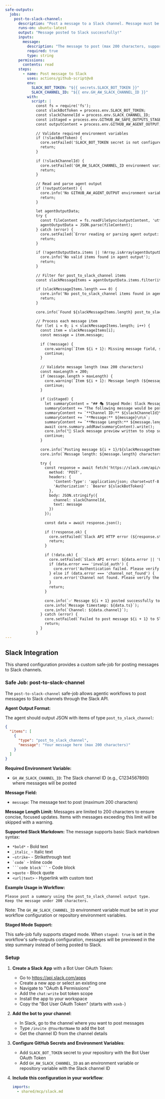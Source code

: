 ```yaml
---
safe-outputs:
  jobs:
    post-to-slack-channel:
      description: "Post a message to a Slack channel. Message must be 200 characters or less. Supports basic Slack markdown: *bold*, _italic_, ~strike~, `code`, ```code block```, >quote, and links <url|text>. Requires GH_AW_SLACK_CHANNEL_ID environment variable to be set."
      runs-on: ubuntu-latest
      output: "Message posted to Slack successfully!"
      inputs:
        message:
          description: "The message to post (max 200 characters, supports Slack markdown)"
          required: true
          type: string
      permissions:
        contents: read
      steps:
        - name: Post message to Slack
          uses: actions/github-script@v8
          env:
            SLACK_BOT_TOKEN: "${{ secrets.SLACK_BOT_TOKEN }}"
            SLACK_CHANNEL_ID: "${{ env.GH_AW_SLACK_CHANNEL_ID }}"
          with:
            script: |
              const fs = require('fs');
              const slackBotToken = process.env.SLACK_BOT_TOKEN;
              const slackChannelId = process.env.SLACK_CHANNEL_ID;
              const isStaged = process.env.GITHUB_AW_SAFE_OUTPUTS_STAGED === 'true';
              const outputContent = process.env.GITHUB_AW_AGENT_OUTPUT;
              
              // Validate required environment variables
              if (!slackBotToken) {
                core.setFailed('SLACK_BOT_TOKEN secret is not configured. Please add it to your repository secrets.');
                return;
              }
              
              if (!slackChannelId) {
                core.setFailed('GH_AW_SLACK_CHANNEL_ID environment variable is required');
                return;
              }
              
              // Read and parse agent output
              if (!outputContent) {
                core.info('No GITHUB_AW_AGENT_OUTPUT environment variable found');
                return;
              }
              
              let agentOutputData;
              try {
                const fileContent = fs.readFileSync(outputContent, 'utf8');
                agentOutputData = JSON.parse(fileContent);
              } catch (error) {
                core.setFailed(`Error reading or parsing agent output: ${error instanceof Error ? error.message : String(error)}`);
                return;
              }
              
              if (!agentOutputData.items || !Array.isArray(agentOutputData.items)) {
                core.info('No valid items found in agent output');
                return;
              }
              
              // Filter for post_to_slack_channel items
              const slackMessageItems = agentOutputData.items.filter(item => item.type === 'post_to_slack_channel');
              
              if (slackMessageItems.length === 0) {
                core.info('No post_to_slack_channel items found in agent output');
                return;
              }
              
              core.info(`Found ${slackMessageItems.length} post_to_slack_channel item(s)`);
              
              // Process each message item
              for (let i = 0; i < slackMessageItems.length; i++) {
                const item = slackMessageItems[i];
                const message = item.message;
                
                if (!message) {
                  core.warning(`Item ${i + 1}: Missing message field, skipping`);
                  continue;
                }
                
                // Validate message length (max 200 characters)
                const maxLength = 200;
                if (message.length > maxLength) {
                  core.warning(`Item ${i + 1}: Message length (${message.length} characters) exceeds maximum allowed length of ${maxLength} characters, skipping`);
                  continue;
                }
                
                if (isStaged) {
                  let summaryContent = "## 🎭 Staged Mode: Slack Message Preview\n\n";
                  summaryContent += "The following message would be posted to Slack if staged mode was disabled:\n\n";
                  summaryContent += `**Channel ID:** ${slackChannelId}\n\n`;
                  summaryContent += `**Message:** ${message}\n\n`;
                  summaryContent += `**Message Length:** ${message.length} characters\n\n`;
                  await core.summary.addRaw(summaryContent).write();
                  core.info("📝 Slack message preview written to step summary");
                  continue;
                }
                
                core.info(`Posting message ${i + 1}/${slackMessageItems.length} to Slack channel: ${slackChannelId}`);
                core.info(`Message length: ${message.length} characters`);
                
                try {
                  const response = await fetch('https://slack.com/api/chat.postMessage', {
                    method: 'POST',
                    headers: {
                      'Content-Type': 'application/json; charset=utf-8',
                      'Authorization': `Bearer ${slackBotToken}`
                    },
                    body: JSON.stringify({
                      channel: slackChannelId,
                      text: message
                    })
                  });
                  
                  const data = await response.json();
                  
                  if (!response.ok) {
                    core.setFailed(`Slack API HTTP error (${response.status}): ${response.statusText}`);
                    return;
                  }
                  
                  if (!data.ok) {
                    core.setFailed(`Slack API error: ${data.error || 'Unknown error'}`);
                    if (data.error === 'invalid_auth') {
                      core.error('Authentication failed. Please verify your SLACK_BOT_TOKEN is correct.');
                    } else if (data.error === 'channel_not_found') {
                      core.error('Channel not found. Please verify the GH_AW_SLACK_CHANNEL_ID environment variable is correct and the bot has access to it.');
                    }
                    return;
                  }
                  
                  core.info(`✅ Message ${i + 1} posted successfully to Slack`);
                  core.info(`Message timestamp: ${data.ts}`);
                  core.info(`Channel: ${data.channel}`);
                } catch (error) {
                  core.setFailed(`Failed to post message ${i + 1} to Slack: ${error instanceof Error ? error.message : String(error)}`);
                  return;
                }
              }
---
```


## Slack Integration

This shared configuration provides a custom safe-job for posting messages to Slack channels.

### Safe Job: post-to-slack-channel

The `post-to-slack-channel` safe-job allows agentic workflows to post messages to Slack channels through the Slack API.

**Agent Output Format:**

The agent should output JSON with items of type `post_to_slack_channel`:

```json
{
  "items": [
    {
      "type": "post_to_slack_channel",
      "message": "Your message here (max 200 characters)"
    }
  ]
}
```

**Required Environment Variable:**
- `GH_AW_SLACK_CHANNEL_ID`: The Slack channel ID (e.g., C1234567890) where messages will be posted

**Message Field:**
- `message`: The message text to post (maximum 200 characters)

**Message Length Limit:**
Messages are limited to 200 characters to ensure concise, focused updates. Items with messages exceeding this limit will be skipped with a warning.

**Supported Slack Markdown:**
The message supports basic Slack markdown syntax:
- `*bold*` - Bold text
- `_italic_` - Italic text
- `~strike~` - Strikethrough text
- `` `code` `` - Inline code
- ` ```code block``` ` - Code block
- `>quote` - Block quote
- `<url|text>` - Hyperlink with custom text

**Example Usage in Workflow:**

```
Please post a summary using the post_to_slack_channel output type.
Keep the message under 200 characters.
```

Note: The `GH_AW_SLACK_CHANNEL_ID` environment variable must be set in your workflow configuration or repository environment variables.

**Staged Mode Support:**

This safe-job fully supports staged mode. When `staged: true` is set in the workflow's safe-outputs configuration, messages will be previewed in the step summary instead of being posted to Slack.

### Setup

1. **Create a Slack App** with a Bot User OAuth Token:
   - Go to https://api.slack.com/apps
   - Create a new app or select an existing one
   - Navigate to "OAuth & Permissions"
   - Add the `chat:write` bot token scope
   - Install the app to your workspace
   - Copy the "Bot User OAuth Token" (starts with `xoxb-`)

2. **Add the bot to your channel**:
   - In Slack, go to the channel where you want to post messages
   - Type `/invite @YourBotName` to add the bot
   - Get the channel ID from the channel details

3. **Configure GitHub Secrets and Environment Variables**:
   - Add `SLACK_BOT_TOKEN` secret to your repository with the Bot User OAuth Token
   - Add `GH_AW_SLACK_CHANNEL_ID` as an environment variable or repository variable with the Slack channel ID

4. **Include this configuration in your workflow**:
   ```yaml
   imports:
     - shared/mcp/slack.md
   ```
